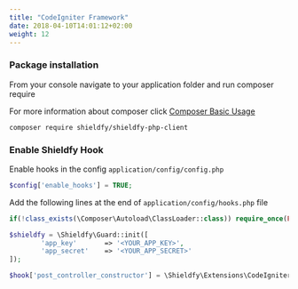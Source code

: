 ```yaml
---
title: "CodeIgniter Framework"
date: 2018-04-10T14:01:12+02:00
weight: 12
---
```


### Package installation

From your console navigate to your application folder and run composer require

For more information about composer click [Composer Basic Usage](https://getcomposer.org/doc/01-basic-usage.md)


```shell
composer require shieldfy/shieldfy-php-client
```

### Enable Shieldfy Hook

Enable hooks in the config `application/config/config.php`

```php
$config['enable_hooks'] = TRUE;
```

Add the following lines at the end of `application/config/hooks.php` file

```php
if(!class_exists(\Composer\Autoload\ClassLoader::class)) require_once(FCPATH.'/vendor/autoload.php');

$shieldfy = \Shieldfy\Guard::init([
        'app_key'       => '<YOUR_APP_KEY>',
        'app_secret'    => '<YOUR_APP_SECRET>'
]);

$hook['post_controller_constructor'] = \Shieldfy\Extensions\CodeIgniter\Bridge::hook($shieldfy,isset($hook) ? $hook : null);
```
